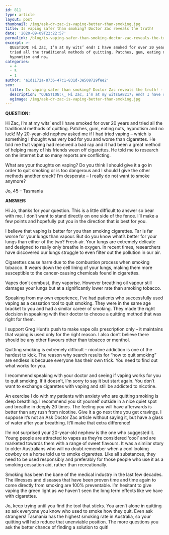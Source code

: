 ```yaml
---
id: 811
type: article
layout: post
thumbnail: /img/ask-dr-zac-is-vaping-better-than-smoking.jpg
title: Is vaping safer than smoking? Doctor Zac reveals the truth!
date: '2020-09-09T22:22:57'
permalink: /blog/is-vaping-safer-than-smoking-doctor-zac-reveals-the-truth/
excerpt: >-
  QUESTION: Hi Zac, I’m at my wits’ end! I have smoked for over 20 years and
  tried all the traditional methods of quitting. Patches, gum, eating nuts,
  hypnotism and no…
categories:
  - 4
  - 5
  - 1
author: 'a1d1172a-8736-47c1-831d-3e508729fee2'
seo:
  title: Is vaping safer than smoking? Doctor Zac reveals the truth! - Doctor Zac
  description: "QUESTION:\_ Hi Zac, I’m at my wits&#8217; end! I have smoked for over 20 years and tried all the traditional methods of quitting. Patches, gum, eating nuts, hypnotism and no..."
  ogimage: /img/ask-dr-zac-is-vaping-better-than-smoking.jpg
---
```


**QUESTION:**

Hi Zac, I’m at my wits’ end! I have smoked for over 20 years and tried all the traditional methods of quitting. Patches, gum, eating nuts, hypnotism and no luck! My 20-year-old nephew asked me if I had tried vaping – which is something I thought was very bad for you and worse than cigarettes. He told me that vaping had received a bad rap and it had been a great method of helping many of his friends ween off cigarettes. He told me to research on the internet but so many reports are conflicting.

What are your thoughts on vaping? Do you think I should give it a go in order to quit smoking or is too dangerous and I should I give the other methods another crack? I’m desperate – I really do not want to smoke anymore?

Jo, 45 – Tasmania

**ANSWER:**

Hi Jo, thanks for your question. This is a little difficult to answer so bear with me. I don’t want to stand directly on one side of the fence. I’ll make a few points and hopefully put you in the direction that is best for you.

I believe that vaping is better for you than smoking cigarettes. Tar is far worse for your lungs than vapour. But do you know what’s better for your lungs than either of the two? Fresh air. Your lungs are extremely delicate and designed to really only breathe in oxygen. In recent times, researchers have discovered our lungs struggle to even filter out the pollution in our air.

Cigarettes cause harm due to the combustion process when smoking tobacco. It wears down the cell lining of your lungs, making them more susceptible to the cancer-causing chemicals found in cigarettes.

Vapes don’t combust, they vaporise. However breathing oil vapour still damages your lungs but at a significantly lower rate than smoking tobacco.

Speaking from my own experience, I’ve had patients who successfully used vaping as a cessation tool to quit smoking. They were in the same age bracket to you and had a similar career of smoking. They made the right decision in speaking with their doctor to choose a quitting method that was right for them.

I support Greg Hunt’s push to make vape oils prescription only – it maintains that vaping is used only for the right reason. I also don’t believe there should be any other flavours other than tobacco or menthol.

Quitting smoking is extremely difficult – nicotine addiction is one of the hardest to kick. The reason why search results for “how to quit smoking” are endless is because everyone has their own trick. You need to find out what works for you.

I recommend speaking with your doctor and seeing if vaping works for you to quit smoking. If it doesn’t, I’m sorry to say it but start again. You don’t want to exchange cigarettes with vaping and still be addicted to nicotine.

An exercise I do with my patients with anxiety who are quitting smoking is deep breathing. I recommend you sit yourself outside in a nice quiet spot and breathe in deeply 20 times. The feeling you will have afterwards is better than any rush from nicotine. Give it a go next time you get cravings. I suppose it’s not an Ask Doctor Zac article without saying it, but have a glass of water after your breathing. It’ll make that extra difference!

I’m not surprised your 20-year-old nephew is the one who suggested it. Young people are attracted to vapes as they’re considered ‘cool’ and are marketed towards them with a range of sweet flavours. It was a similar story to older Australians who will no doubt remember when a cool looking cowboy on a horse told us to smoke cigarettes. Like all substances, they need to be used responsibly and preferably for those people who use it as a smoking cessation aid, rather than recreationally.

Smoking has been the bane of the medical industry in the last few decades. The illnesses and diseases that have been proven time and time again to come directly from smoking are 100% preventable. I’m hesitant to give vaping the green light as we haven’t seen the long term effects like we have with cigarettes.

Jo, keep trying until you find the tool that sticks. You aren’t alone in quitting so ask everyone you know who used to smoke how they quit. Even ask strangers! Tasmania has the highest smoking rate in Australia, so your quitting will help reduce that unenviable position. The more questions you ask the better chance of finding a solution to quit!

